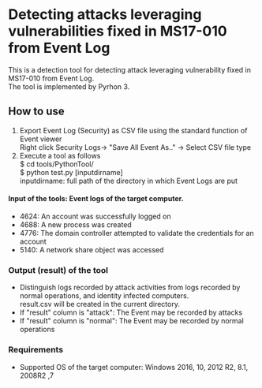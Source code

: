 # Detecting attacks leveraging vulnerabilities fixed in MS17-010 from Event Log

This is a detection tool for detecting attack  leveraging vulnerability fixed in MS17-010 from Event Log.<br>
The tool is implemented by Pyrhon 3.

## How to use
1. Export Event Log (Security) as CSV file using the standard function of Event viewer<br/>
    Right click Security Logs-> "Save All Event As.." -> Select CSV file type
2. Execute a tool as follows<br/>
$ cd tools/PythonTool/<br/>
$ python test.py [inputdirname]<br/>
  inputdirname: full path of the directory in which Event Logs are put<br/>
  
####	Input of the tools: Event logs of the target computer. 
* 4624: An account was successfully logged on
* 4688: A new process was created
* 4776: The domain controller attempted to validate the credentials for an account
* 5140: A network share object was accessed

###	Output (result) of the tool
* Distinguish logs recorded by attack activities from logs recorded by normal operations, and identity infected computers. <br>
result.csv will be created in the current directory.<br>
 * If "result"  column is "attack": The Event may be recorded by attacks
 * If "result"  column is "normal": The Event may be recorded by normal operations

###	Requirements
* Supported  OS of the target computer: Windows 2016, 10, 2012 R2, 8.1, 2008R2 ,7 
